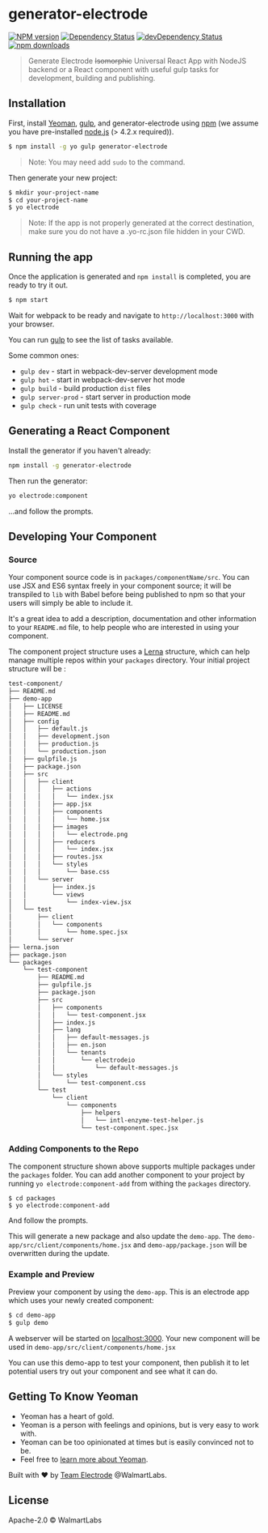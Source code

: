 # generator-electrode

[![NPM version][npm-image]][npm-url] [![Dependency Status][daviddm-image]][daviddm-url] [![devDependency Status][daviddm-dev-image]][daviddm-dev-url] [![npm downloads][npm-downloads-image]][npm-downloads-url]
> Generate Electrode ~~Isomorphic~~ Universal React App with NodeJS backend or a React component with useful gulp tasks for development, building and publishing.

## Installation

First, install [Yeoman], [gulp], and generator-electrode using [npm] (we assume you have pre-installed [node.js] (> 4.2.x required)).

```bash
$ npm install -g yo gulp generator-electrode
```

> Note: You may need add `sudo` to the command.

Then generate your new project:

```bash
$ mkdir your-project-name
$ cd your-project-name
$ yo electrode
```
> Note: If the app is not properly generated at the correct destination, make sure you do not have a .yo-rc.json file hidden in your CWD.

## Running the app

Once the application is generated and `npm install` is completed, you are ready to try it out.

```bash
$ npm start
```

Wait for webpack to be ready and navigate to `http://localhost:3000` with your browser.

You can run [gulp] to see the list of tasks available.

Some common ones:

  - `gulp dev` - start in webpack-dev-server development mode
  - `gulp hot` - start in webpack-dev-server hot mode
  - `gulp build` - build production `dist` files
  - `gulp server-prod` - start server in production mode
  - `gulp check` - run unit tests with coverage

## Generating a React Component
  Install the generator if you haven't already:

  ```bash
  npm install -g generator-electrode
  ```

  Then run the generator:

  ```bash
  yo electrode:component
  ```

...and follow the prompts.

## Developing Your Component

### Source

Your component source code is in `packages/componentName/src`. You can use JSX and ES6 syntax freely in
your component source; it will be transpiled to `lib` with Babel before being
published to npm so that your users will simply be able to include it.

It's a great idea to add a description, documentation and other information to
your `README.md` file, to help people who are interested in using your
component.

The component project structure uses a [Lerna](https://lernajs.io/) structure, which can help manage multiple repos within your `packages` directory. Your initial project structure will be :

```bash
test-component/
├── README.md
├── demo-app
│   ├── LICENSE
│   ├── README.md
│   ├── config
│   │   ├── default.js
│   │   ├── development.json
│   │   ├── production.js
│   │   └── production.json
│   ├── gulpfile.js
│   ├── package.json
│   ├── src
│   │   ├── client
│   │   │   ├── actions
│   │   │   │   └── index.jsx
│   │   │   ├── app.jsx
│   │   │   ├── components
│   │   │   │   └── home.jsx
│   │   │   ├── images
│   │   │   │   └── electrode.png
│   │   │   ├── reducers
│   │   │   │   └── index.jsx
│   │   │   ├── routes.jsx
│   │   │   └── styles
│   │   │       └── base.css
│   │   └── server
│   │       ├── index.js
│   │       └── views
│   │           └── index-view.jsx
│   └── test
│       ├── client
│       │   └── components
│       │       └── home.spec.jsx
│       └── server
├── lerna.json
├── package.json
└── packages
    └── test-component
        ├── README.md
        ├── gulpfile.js
        ├── package.json
        ├── src
        │   ├── components
        │   │   └── test-component.jsx
        │   ├── index.js
        │   ├── lang
        │   │   ├── default-messages.js
        │   │   ├── en.json
        │   │   └── tenants
        │   │       └── electrodeio
        │   │           └── default-messages.js
        │   └── styles
        │       └── test-component.css
        └── test
            └── client
                └── components
                    ├── helpers
                    │   └── intl-enzyme-test-helper.js
                    └── test-component.spec.jsx
```

### Adding Components to the Repo

The component structure shown above supports multiple packages under the `packages` folder.
You can add another component to your project by running `yo electrode:component-add` from withing the `packages` directory.

```
$ cd packages
$ yo electrode:component-add
```
And follow the prompts.

This will generate a new package and also update the `demo-app`.
The `demo-app/src/client/components/home.jsx` and `demo-app/package.json` will be overwritten during the update.

### Example and Preview

Preview your component by using the `demo-app`. This is an electrode app which uses your newly created component:

```bash
$ cd demo-app
$ gulp demo
```

A webserver will be started on [localhost:3000](http://127.0.0.1:3000).
Your new component will be used in `demo-app/src/client/components/home.jsx`

You can use this demo-app to test your component, then publish it to let
potential users try out your component and see what it can do.

## Getting To Know Yeoman

 * Yeoman has a heart of gold.
 * Yeoman is a person with feelings and opinions, but is very easy to work with.
 * Yeoman can be too opinionated at times but is easily convinced not to be.
 * Feel free to [learn more about Yeoman](http://yeoman.io/).

Built with :heart: by [Team Electrode](https://github.com/orgs/electrode-io/people) @WalmartLabs.

## License

Apache-2.0 © WalmartLabs


[npm-image]: https://badge.fury.io/js/generator-electrode.svg
[npm-url]: https://npmjs.org/package/generator-electrode
[daviddm-image]: https://david-dm.org/electrode-io/electrode/status.svg?path=packages/generator-electrode
[daviddm-url]: https://david-dm.org/electrode-io/electrode?path=packages/generator-electrode
[daviddm-dev-image]:https://david-dm.org/electrode-io/electrode/dev-status.svg?path=packages/generator-electrode
[daviddm-dev-url]:https://david-dm.org/electrode-io/electrode?path=packages/generator-electrode?type-dev
[npm-downloads-image]:https://img.shields.io/npm/dm/generator-electrode.svg
[npm-downloads-url]:https://www.npmjs.com/package/generator-electrode
[gulp]: http://gulpjs.com/
[Yeoman]: http://yeoman.io
[npm]: https://www.npmjs.com/
[node.js]: https://nodejs.org/
